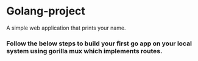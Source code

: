 # Golang-project
A simple web application that prints your name.

###  Follow the below steps to build your first go app on your local system using gorilla mux which implements routes.


